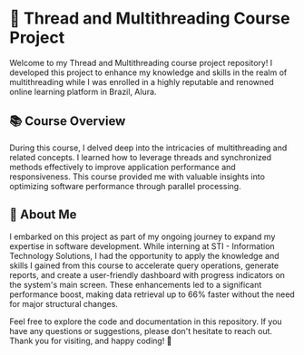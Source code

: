 # 📁 Thread and Multithreading Course Project

Welcome to my Thread and Multithreading course project repository! I developed this project to enhance my knowledge and skills in the realm of multithreading while I was enrolled in a highly reputable and renowned online learning platform in Brazil, Alura.

## 📚 Course Overview

During this course, I delved deep into the intricacies of multithreading and related concepts. I learned how to leverage threads and synchronized methods effectively to improve application performance and responsiveness. This course provided me with valuable insights into optimizing software performance through parallel processing.

## 🌟 About Me

I embarked on this project as part of my ongoing journey to expand my expertise in software development. While interning at STI - Information Technology Solutions, I had the opportunity to apply the knowledge and skills I gained from this course to accelerate query operations, generate reports, and create a user-friendly dashboard with progress indicators on the system's main screen. These enhancements led to a significant performance boost, making data retrieval up to 66% faster without the need for major structural changes.

Feel free to explore the code and documentation in this repository. If you have any questions or suggestions, please don't hesitate to reach out. Thank you for visiting, and happy coding! 🚀
